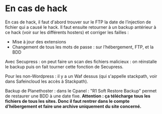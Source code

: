 # En cas de hack

En cas de hack, il faut d'abord trouver sur le FTP la date de l’injection de fichier qui a causé le hack. Il faut ensuite retourner à un backup antérieur à ce hack (voir sur les différents hosters) et corriger les failles :&#x20;

* Mise à jour des extensions&#x20;
* Changement de tous les mots de passe : sur l’hébergement, FTP, et la BDD

Avec Secupress : on peut faire un scan des fichiers malicieux : on réinstalle le backup puis on fait tourner cette fonction de Secupress.

Pour les non-Wordpress : il y a un Waf dessus (qui s'appelle stackpath, voir dans Safeincloud les accès à Stackpath).

Backup de Planethoster : dans le Cpanel : "R1 Soft Restore Backup" permet de restaurer une BDD à une date fixe. **Attention : ça télécharge tous les fichiers de tous les sites. Donc il faut rentrer dans le compte d’hébergement et faire une archive uniquement du site concerné.**
